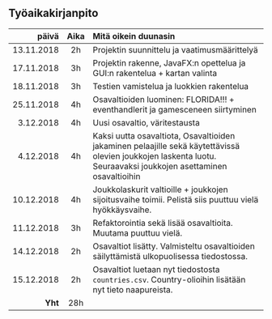 ## Työaikakirjanpito
| päivä | Aika| Mitä oikein duunasin|
|--:|:-:|:--|
| 13.11.2018 | 2h | Projektin suunnittelu ja vaatimusmäärittelyä |
| 17.11.2018| 3h | Projektin rakenne, JavaFX:n opettelua ja GUI:n rakentelua + kartan valinta |
| 18.11.2018 | 3h | Testien vamistelua ja luokkien rakentelua |
| 25.11.2018 | 4h | Osavaltioiden luominen: FLORIDA!!! + eventhandlerit ja gamesceneen siirtyminen |
| 3.12.2018 | 4h | Uusi osavaltio, väritestausta |
| 4.12.2018 | 4h | Kaksi uutta osavaltiota, Osavaltioiden jakaminen pelaajille sekä käytettävissä olevien joukkojen laskenta luotu. Seuraavaksi joukkojen asettaminen osavaltioihin |
| 10.12.2018 | 4h | Joukkolaskurit valtioille + joukkojen sijoitusvaihe toimii. Pelistä siis puuttuu vielä hyökkäysvaihe. |
| 11.12.2018 | 3h | Refaktorointia sekä lisää osavaltioita. Muutama puuttuu vielä. |
| 14.12.2018 | 2h | Osavaltiot lisätty. Valmisteltu osavaltioiden säilyttämistä ulkopuolisessa tiedostossa. |
| 15.12.2018 | 2h | Osavaltiot luetaan nyt tiedostosta `countries.csv`. Country-olioihin lisätään nyt tieto naapureista. |
| __Yht__ | 28h |  |